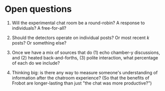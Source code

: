 # Open questions

1. Will the experimental chat room be a round-robin? A response to individuals?
    A free-for-all?

1. Should the detectors operate on individual posts? Or most recent _k_ posts?
    Or something else?

1. Once we have a mix of sources that do (1) echo chamber-y discussions, and
    (2) heated back-and-forths, (3) polite interaction, what percentage of each
    do we include?

1. Thinking big: is there any way to measure someone's understanding of
    information after the chatroom experience? (So that the benefits of Frobot
    are longer-lasting than just "the chat was more productive?")
